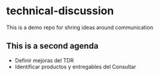 # technical-discussion
This is a demo repo for shring ideas around communication

## This is a second agenda
* Definir mejoras del TDR
* Identificar productos y entregables del Consultar

